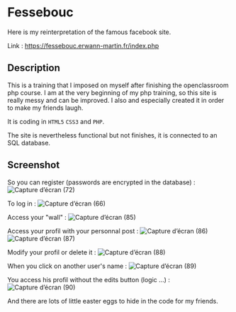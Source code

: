 # Fessebouc

Here is my reinterpretation of the famous facebook site. 

Link : https://fessebouc.erwann-martin.fr/index.php

## Description

This is a training that I imposed on myself after finishing the openclassroom php course. 
I am at the very beginning of my php training, so this site is really messy and can be improved.
I also and especially created it in order to make my friends laugh.

It is coding in ``HTML5`` ``CSS3`` and ``PHP``.

The site is nevertheless functional but not finishes, it is connected to an SQL database.

## Screenshot 

So you can register (passwords are encrypted in the database) :
![Capture d’écran (72)](https://user-images.githubusercontent.com/51136036/119128315-ccfb8200-ba35-11eb-98f7-be4f6f50f3d0.png)

To log in :
![Capture d’écran (66)](https://user-images.githubusercontent.com/51136036/119127952-4e064980-ba35-11eb-855a-4b20c66fbb78.png)

Access your "wall" :
![Capture d’écran (85)](https://user-images.githubusercontent.com/51136036/119128863-7cd0ef80-ba36-11eb-96d8-a5ace4f0a0b6.png)

Access your profil with your personnal post :
![Capture d’écran (86)](https://user-images.githubusercontent.com/51136036/119129886-cc63eb00-ba37-11eb-9964-08016febdb14.png)
![Capture d’écran (87)](https://user-images.githubusercontent.com/51136036/119130000-eb627d00-ba37-11eb-895e-e13490c6d6f2.png)

Modify your profil or delete it :
![Capture d’écran (88)](https://user-images.githubusercontent.com/51136036/119130176-22389300-ba38-11eb-8264-a64bb79be61e.png)

When you click on another user's name :
![Capture d’écran (89)](https://user-images.githubusercontent.com/51136036/119130575-b145ab00-ba38-11eb-9c0d-1e539bf311d6.png)

You access his profil without the edits button (logic ...) :
![Capture d’écran (90)](https://user-images.githubusercontent.com/51136036/119130884-17323280-ba39-11eb-8173-693a93de565a.png)

And there are lots of little easter eggs to hide in the code for my friends.
